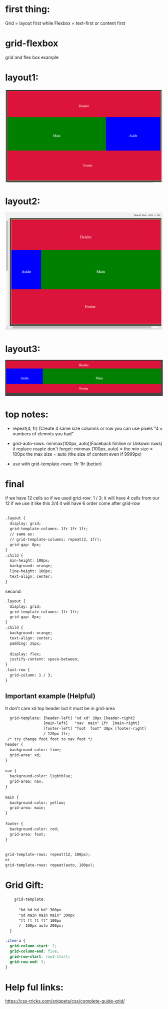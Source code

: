 # first thing:
Grid = layout first while Flexbox = text-first or content first

# grid-flexbox
grid and flex box example 

# layout1:
<img src="mylayout1.PNG">

# layout2:
<img src="layout2.PNG">

# layout3:
<img src="layout3.PNG">


# top notes:

*  repeat(4, fr) (Create 4 same size columns or row you can use pixels "4 = numbers of elemnts you had"
*  grid-auto-rows: minmax(100px, auto)(Faceback timline or Unkown rows) it replace reapte don't forget:
minmax (100px, auto) = the min size = 100px the max size = auto (the size of content even if 9999px)

* use with grid-template-rows: 1fr 1fr (better)


# final
if we have 12 cells so if we used grid-row: 1 / 3; it will have 4 cells from our 12
if we use it like this 2/4  it will have 6  order come after grid-row

```html

.layout {
  display: grid;
  grid-template-columns: 1fr 1fr 1fr;
  // same as:
  // grid-template-columns: repeat(3, 1fr);
  grid-gap: 8px;
}
.child {
  min-height: 100px;
  background: orange;
  line-height: 100px;
  text-align: center;
}

```


second:

```html
.layout {
  display: grid;
  grid-template-columns: 1fr 1fr;
  grid-gap: 8px;
}
.child {
  background: orange;
  text-align: center;
  padding: 25px;
  
  display: flex;
  justify-content: space-between;
}
.last-row {
  grid-column: 1 / 3;
}

```


## Important example (Helpful)

It don't care xd top header but it must be in grid-area

```html
  grid-template: [header-left] "xd xd" 30px [header-right]
                 [main-left]   "nav  main" 1fr  [main-right]
                 [footer-left] "foot  foot" 30px [footer-right]
                 / 120px 1fr;
 /* try change foot foot to nav foot */
header {
  background-color: lime;
  grid-area: xd;
}

nav {
  background-color: lightblue;
  grid-area: nav;
}

main {
  background-color: yellow;
  grid-area: main;
}

footer {
  background-color: red;
  grid-area: foot;  
}


```

```html

grid-template-rows: repeat(12, 100px);
or
grid-template-rows: repeat(auto, 100px);

```

# Grid Gift:

```css
    grid-template: 

      "hd hd hd hd" 300px
      "sd main main main" 300px
      "ft ft ft ft" 100px 
      /  100px auto 200px;
  }
```


```css
.item-a {
  grid-column-start: 2;
  grid-column-end: five;
  grid-row-start: row1-start;
  grid-row-end: 3;
}
```

# Help ful links:
https://css-tricks.com/snippets/css/complete-guide-grid/
